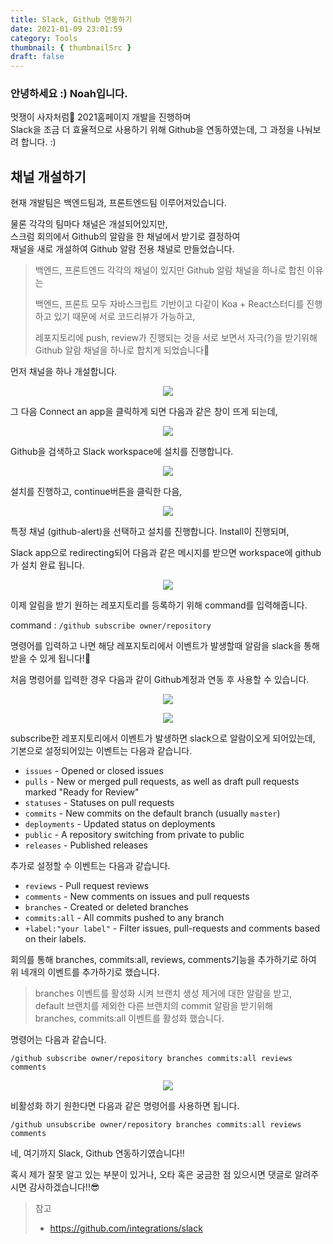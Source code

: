 ```yaml
---
title: Slack, Github 연동하기
date: 2021-01-09 23:01:59
category: Tools
thumbnail: { thumbnailSrc }
draft: false
---
```


### 안녕하세요 :) Noah입니다.

멋쟁이 사자처럼🦁 2021홈페이지 개발을 진행하며  
Slack을 조금 더 효율적으로 사용하기 위해 Github을 연동하였는데, 그 과정을 나눠보려 합니다. :)

## 채널 개설하기

현재 개발팀은 백엔드팀과, 프론트엔드팀 이루어져있습니다.

물론 각각의 팀마다 채널은 개설되어있지만,  
스크럼 회의에서 Github의 알람을 한 채널에서 받기로 결정하여  
채널을 새로 개설하여 Github 알람 전용 채널로 만들었습니다.

> 백엔드, 프론트엔드 각각의 채널이 있지만 Github 알람 채널을 하나로 합친 이유는
>
> 백엔드, 프론트 모두 자바스크립트 기반이고 다같이 Koa + React스터디를 진행하고 있기 때문에 서로 코드리뷰가 가능하고,
>
> 레포지토리에 push, review가 진행되는 것을 서로 보면서 자극(?)을 받기위해 Github 알람 채널을 하나로 합치게 되었습니다🤣

먼저 채널을 하나 개설합니다.

<p align="center">
    <img src="assets/2021-01-09/1.png"/>
</p>

그 다음 Connect an app을 클릭하게 되면 다음과 같은 창이 뜨게 되는데,

<p align="center">
    <img src="assets/2021-01-09/2.png"/>
</p>

Github을 검색하고 Slack workspace에 설치를 진행합니다.

<p align="center">
    <img src="assets/2021-01-09/3.png"/>
</p>

설치를 진행하고, continue버튼을 클릭한 다음,

<p align="center">
    <img src="assets/2021-01-09/4.png"/>
</p>

특정 채널 (github-alert)을 선택하고 설치를 진행합니다. Install이 진행되며,

Slack app으로 redirecting되어 다음과 같은 메시지를 받으면 workspace에 github가 설치 완료 됩니다.

<p align="center">
    <img src="assets/2021-01-09/5.png"/>
</p>

이제 알림을 받기 원하는 레포지토리를 등록하기 위해 command를 입력해줍니다.

command : `/github subscribe owner/repository`

명령어를 입력하고 나면 해당 레포지토리에서 이벤트가 발생할때 알람을 slack을 통해 받을 수 있게 됩니다!🙂

처음 명령어를 입력한 경우 다음과 같이 Github계정과 연동 후 사용할 수 있습니다.

<p align="center">
    <img src="assets/2021-01-09/6.png"/>
</p>

<p align="center">
    <img src="assets/2021-01-09/7.png"/>
</p>

subscribe한 레포지토리에서 이벤트가 발생하면 slack으로 알람이오게 되어있는데,  
기본으로 설정되어있는 이벤트는 다음과 같습니다.

- `issues` - Opened or closed issues
- `pulls` - New or merged pull requests, as well as draft pull requests marked "Ready for Review"
- `statuses` - Statuses on pull requests
- `commits` - New commits on the default branch (usually `master`)
- `deployments` - Updated status on deployments
- `public` - A repository switching from private to public
- `releases` - Published releases

추가로 설정할 수 이벤트는 다음과 같습니다.

- `reviews` - Pull request reviews
- `comments` - New comments on issues and pull requests
- `branches` - Created or deleted branches
- `commits:all` - All commits pushed to any branch
- `+label:"your label"` - Filter issues, pull-requests and comments based on their labels.

회의를 통해 branches, commits:all, reviews, comments기능을 추가하기로 하여 위 네개의 이벤트를 추가하기로 했습니다.

> branches 이벤트를 활성화 시켜 브랜치 생성 제거에 대한 알람을 받고,  
> default 브랜치를 제외한 다른 브랜치의 commit 알람을 받기위해  
> branches, commits:all 이벤트를 활성화 했습니다.

명령어는 다음과 같습니다.

`/github subscribe owner/repository branches commits:all reviews comments`

<p align="center">
    <img src="assets/2021-01-09/8.png"/>
</p>

비활성화 하기 원한다면 다음과 같은 명령어를 사용하면 됩니다.

`/github unsubscribe owner/repository branches commits:all reviews comments`

네, 여기까지 Slack, Github 연동하기였습니다!!

혹시 제가 잘못 알고 있는 부분이 있거나, 오타 혹은 궁금한 점 있으시면 댓글로 알려주시면 감사하겠습니다!!😎

> 참고
>
> - https://github.com/integrations/slack
